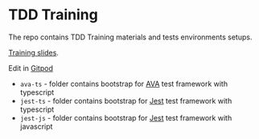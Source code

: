 # TDD Training
The repo contains TDD Training materials and tests environments setups.

[Training slides](https://slides.com/andreykucherenko/test-driven-development#/).

Edit in [Gitpod](https://gitpod.io/#https://github.com/kucherenko/tdd-training)

 - `ava-ts` - folder contains bootstrap for [AVA](https://github.com/avajs/ava) test framework with typescript
 - `jest-ts` - folder contains bootstrap for [Jest](https://jestjs.io/) test framework with typescript
 - `jest-js` - folder contains bootstrap for [Jest](https://jestjs.io/) test framework with javascript

